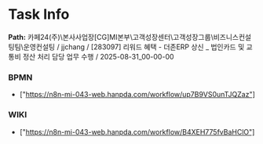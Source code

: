 # Task Info

**Path:** 카페24(주)\본사사업장\[CG]MI본부\고객성장센터\고객성장그룹\비즈니스컨설팅팀\운영컨설팅 / jjchang / [283097] 리워드 혜택 - 더존ERP 상신 _ 법인카드 및 교통비 정산 처리 담당 업무 수행 / 2025-08-31_00-00-00

### BPMN
- ["https://n8n-mi-043-web.hanpda.com/workflow/up7B9VS0unTJQZaz"]

### WIKI
- ["https://n8n-mi-043-web.hanpda.com/workflow/B4XEH775fvBaHClO"]

